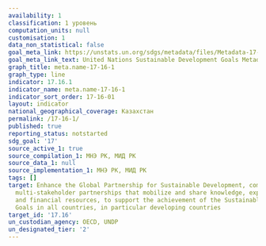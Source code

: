 ```yaml
---
availability: 1
classification: 1 уровень
computation_units: null
customisation: 1
data_non_statistical: false
goal_meta_link: https://unstats.un.org/sdgs/metadata/files/Metadata-17-16-01.pdf
goal_meta_link_text: United Nations Sustainable Development Goals Metadata (pdf 468kB)
graph_title: meta.name-17-16-1
graph_type: line
indicator: 17.16.1
indicator_name: meta.name-17-16-1
indicator_sort_order: 17-16-01
layout: indicator
national_geographical_coverage: Казахстан
permalink: /17-16-1/
published: true
reporting_status: notstarted
sdg_goal: '17'
source_active_1: true
source_compilation_1: МНЭ РК, МИД РК
source_data_1: null
source_implementation_1: МНЭ РК, МИД РК
tags: []
target: Enhance the Global Partnership for Sustainable Development, complemented by
  multi-stakeholder partnerships that mobilize and share knowledge, expertise, technology
  and financial resources, to support the achievement of the Sustainable Development
  Goals in all countries, in particular developing countries
target_id: '17.16'
un_custodian_agency: OECD, UNDP
un_designated_tier: '2'
---
```

